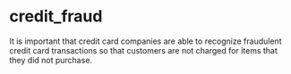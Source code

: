 # credit_fraud
It is important that credit card companies are able to recognize fraudulent credit card transactions so that customers are not charged for items that they did not purchase.

